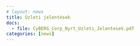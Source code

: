```yaml
---
# layout: news
title: Üzleti jelentések
docs:
  - file: CyBERG_Corp_Nyrt_Uzleti_Jelentesek.pdf
categories: [news]
---
```

